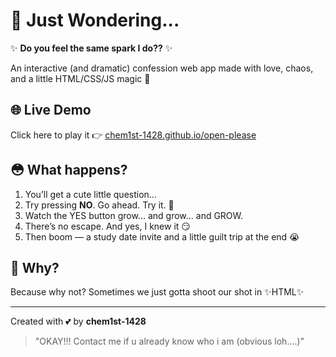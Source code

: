 # 💖 Just Wondering...

✨ **Do you feel the same spark I do??** ✨

An interactive (and dramatic) confession web app made with love, chaos, and a little HTML/CSS/JS magic 💌

## 🌐 Live Demo
Click here to play it 👉 [chem1st-1428.github.io/open-please](https://chem1st-1428.github.io/open-please)

## 😳 What happens?

1. You’ll get a cute little question...
2. Try pressing **NO**. Go ahead. Try it. 👀
3. Watch the YES button grow... and grow... and GROW.
4. There’s no escape. And yes, I knew it 😏
5. Then boom — a study date invite and a little guilt trip at the end 😭

## 💭 Why?

Because why not? Sometimes we just gotta shoot our shot in ✨HTML✨

---

Created with 💕 by **chem1st-1428**

> "OKAY!!! Contact me if u already know who i am (obvious loh....)"
